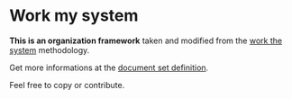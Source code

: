 # Work my system

**This is an organization framework** taken and modified from the [work the system](http://www.workthesystem.com/) methodology.

Get more informations at the [document set definition](https://github.com/Primerz/WorkMySystem/blob/master/Document%20set%20definition.md).

Feel free to copy or contribute.
